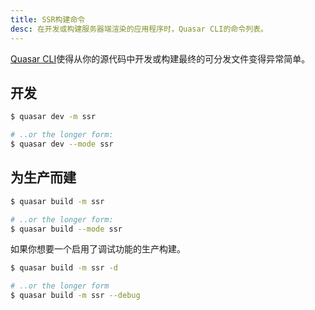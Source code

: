 ```yaml
---
title: SSR构建命令
desc: 在开发或构建服务器端渲染的应用程序时，Quasar CLI的命令列表。
---
```

[Quasar CLI](/start/quasar-cli)使得从你的源代码中开发或构建最终的可分发文件变得异常简单。

## 开发
```bash
$ quasar dev -m ssr

# ..or the longer form:
$ quasar dev --mode ssr
```

## 为生产而建
```bash
$ quasar build -m ssr

# ..or the longer form:
$ quasar build --mode ssr
```

如果你想要一个启用了调试功能的生产构建。

```bash
$ quasar build -m ssr -d

# ..or the longer form
$ quasar build -m ssr --debug
```
